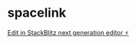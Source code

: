 # spacelink

[Edit in StackBlitz next generation editor ⚡️](https://stackblitz.com/~/github.com/sicciaman/spacelink)
